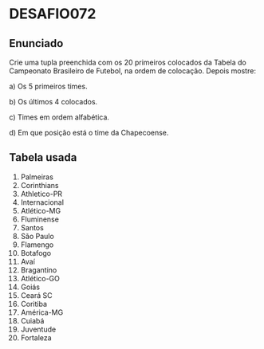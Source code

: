 # DESAFIO072

## Enunciado

Crie uma tupla preenchida com os 20 primeiros colocados da Tabela do Campeonato Brasileiro de Futebol, na ordem de colocação. Depois mostre:

a) Os 5 primeiros times.

b) Os últimos 4 colocados.

c) Times em ordem alfabética.

d) Em que posição está o time da Chapecoense.

## Tabela usada

1. Palmeiras
2. Corinthians
3. Athletico-PR
4. Internacional
5. Atlético-MG
6. Fluminense
7. Santos
8. São Paulo
9. Flamengo
10. Botafogo
11. Avaí
12. Bragantino
13. Atlético-GO
14. Goiás
15. Ceará SC
16. Coritiba
17. América-MG
18. Cuiabá
19. Juventude
20. Fortaleza